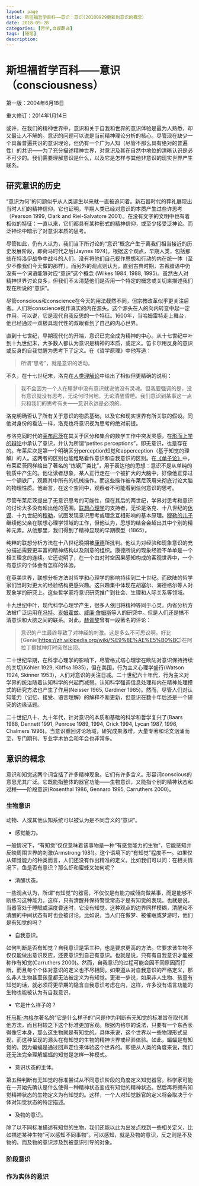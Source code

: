 ```yaml
---
layout: page
title: 斯坦福哲学百科——意识：意识(20180929更新到意识的概念）
date: 2018-09-28
categories: [哲学,自娱翻译]
tags: [随笔]
description: 
---
```


# 斯坦福哲学百科——意识（consciousness）

第一版：2004年6月18日

重大修订：2014年1月14日

或许，在我们的精神世界中，意识和关于自我和世界的意识体验是最为人熟悉，却又最让人不解的。意识的问题可以说是当前精神理论分析的核心。尽管现在缺少一个具备普遍共识的意识理论，但仍有一个广为人知（尽管不那么具有绝对的普遍性）的共识——为了充分描述精神世界，对意识及其在自然中地位的清晰认识是必不可少的。我们需要理解意识是什么，以及它是怎样与其他非意识的现实世界产生联系。

## 研究意识的历史

“意识为何”的问题似乎从人类诞生以来就一直被追问着。新石器时代的葬礼展现出当时人们的精神信仰。它也证明，早期人类已经对意识的本质产生过些许思考（Pearson 1999, Clark and Riel-Salvatore 2001）。在没有文字的文明中也有着相似的特征：一直以来，它们都具有某种形式的精神信仰，或至少接受泛神论。而泛神论中暗示了对意识本质的思考。

尽管如此，仍有人认为，我们当下所讨论的“意识”概念产生于离我们相当接近的历史发展阶段，即荷马时代之后(Jaynes 1974)。根据这个观点，早期人类，包括那些在特洛伊战争中战斗的人们，没有将他们自己视作思想和行动的内在统一体（至少不像我们今天做的那样）。而另外的观点则认为，直到古典时期，古希腊语中仍没有一个词语能够对应“意识”这个概念 (Wilkes 1984, 1988, 1995)。虽然古人对精神世界讨论良多，但我们不太清楚他们是否用一个特定的概念或关切来描述我们现在所说的“意识”。

尽管conscious和conscience在今天的用法截然不同，但宗教改革似乎更关注后者。人们将conscience视作真实的内在源头。这个源头在人的向内转变中起一定作用。可以说，它是现代自我反思的一个特征。1600年，当哈姆雷特走上舞台，他已经通过一双极具现代性的双眼看到了自己的内心世界。

直到十七世纪，早期现代化的开端，意识已完全成为精神的中心。从十七世纪中叶到十九世纪末，大多数人都认为意识是精神的本质，或定义。笛卡尔用反身的意识或反身的自我觉醒为思考下了定义。在《哲学原理》中他写道：

>所谓“思考”，就是意识的活动。


不久，在十七世纪末，洛克在[人类理解论](https://zh.wikipedia.org/wiki/%E4%BA%BA%E9%A1%9E%E7%90%86%E8%A7%A3%E8%AB%96)中给出了相似但更精确的说明：

>我不会因为一个人在睡梦中没有意识就说他没有灵魂。但我要强调的是，没有意识就没有思考，无论何时何地，无论清醒昏睡。我们意识到某事这一点只和我们的思考有关——意识永远是必须的。

洛克明确否认了所有关于意识的物质基础，以及它和现实世界有所关联的假设。同他对身份的看法一样，洛克也将意识视为思考的绝对前提。

与洛克同时代的[莱布尼茨](https://zh.wikipedia.org/wiki/%E6%88%88%E7%89%B9%E5%BC%97%E9%87%8C%E5%BE%B7%C2%B7%E8%8E%B1%E5%B8%83%E5%B0%BC%E8%8C%A8)在其关于区分和集合的数学工作中突发灵感，在[形而上学的辩论](https://en.wikipedia.org/wiki/Discourse_on_Metaphysics)中承认了意识，并认为所谓“petites perceptions”，即无意识，也是存在的。布莱尼次是第一个明确区分perception知觉和apperception（基于知觉的理解）的人。这两者的区别也能粗略看作意识和自我意识的区别。在[《单子论》](https://zh.wikipedia.org/wiki/單子論)中，布莱尼茨同样给出了著名的“炼钢厂类比”，用于表达他的思想：意识不是从单纯的物质中产生的。他让读者想象，某人正行走在一个被扩大的大脑中，好像他正穿过一个钢铁厂，观察其中所有的机械操作。而这些操作被布莱尼茨用来彻底讨论大脑的物理性质。他断言，在这个空间中，观察者不可能看到任何意识的思考。

尽管布莱尼茨提出了无意识思考的可能性，但在其后的两世纪，学界对思考和意识的讨论大多没有超出他的范围。[联想心理学](https://zh.wikipedia.org/wiki/%E8%81%AF%E6%83%B3)的支持者，无论是洛克、十八世纪的[休谟](https://zh.wikipedia.org/wiki/%E5%A4%A7%E5%8D%AB%C2%B7%E4%BC%91%E8%B0%9F)、十九世纪的[穆勒](https://zh.wikipedia.org/wiki/%E8%A9%B9%E5%A7%86%E6%96%AF%C2%B7%E7%A9%86%E5%8B%92)，试图发现意识思考或理念互相影响的基本原理。[穆勒的儿子](https://zh.wikipedia.org/wiki/%E7%BA%A6%E7%BF%B0%C2%B7%E6%96%AF%E5%9B%BE%E5%B0%94%E7%89%B9%C2%B7%E5%AF%86%E5%B0%94)继续他父亲在联想心理学领域的工作，但他认为，思想的结合会超出其中个别的精神元素。从他那里，我们得到了精神显现的早期模型（1865）。

纯粹的联想分析方法在十八世纪晚期被[康德](https://zh.wikipedia.org/wiki/%E4%BC%8A%E6%9B%BC%E5%8A%AA%E5%B0%94%C2%B7%E5%BA%B7%E5%BE%B7)所批判。他认为对经验和现象意识的充分描述需要更丰富的精神结构以及刻意的组织。康德所说的现象经验不单单是一个相关理念的连续。它还说明了，在一个由对时空因果感知构成的客观世界中，一个有意识的个体会有怎样的体验。

在英美世界，联想分析方法对哲学和心理学的影响持续到二十世纪。而欧陆的哲学家们当时对更大的经验结构更感兴趣。这兴趣集中体现在胡塞尔、海德格尔等人对现象学的研究上。这些哲学家将意识研究推广到社会、生理和人际关系等领域。

十九世纪中叶，现代科学心理学产生，很多人依旧将精神等同于心灵。内省分析方法被广泛运用在[冯特](https://zh.wikipedia.org/wiki/%E5%A8%81%E5%BB%89%C2%B7%E5%86%AF%E7%89%B9)、[亥姆霍兹](https://zh.wikipedia.org/wiki/%E8%B5%AB%E5%B0%94%E6%9B%BC%C2%B7%E5%86%AF%C2%B7%E4%BA%A5%E5%A7%86%E9%9C%8D%E5%85%B9)、[威廉·詹姆斯](https://zh.wikipedia.org/wiki/%E5%A8%81%E5%BB%89%C2%B7%E8%A9%B9%E5%A7%86%E5%A3%AB)等人的研究中。但是人们还是搞不清意识和大脑之间的联系。对此，[赫胥黎](https://zh.wikipedia.org/wiki/%E6%89%98%E9%A9%AC%E6%96%AF%C2%B7%E4%BA%A8%E5%88%A9%C2%B7%E8%B5%AB%E8%83%A5%E9%BB%8E)曾有一段著名的评论：

>意识的产生最终导致了对神经的刺激。这是多么不可思议啊。好比[Genie]https://zh.wikipedia.org/wiki/%E9%8E%AE%E5%B0%BC)在阿拉丁擦拭神灯时突然出现。


二十世纪早期，在科学心理学的影响下，尽管格式塔心理学在欧陆对意识保持持续的关切(Köhler 1929, Köffka 1935)，但在美国，行为主义心理学盛行(Watson 1924, Skinner 1953)，人们对意识的关注日减。二十世纪六十年代，行为主义对学界的统治随着认知科学的兴起而减弱。认知科学强调信息处理和内在精神处理模式的研究方法也产生了作用(Neisser 1965, Gardiner 1985)。然而，尽管人们对认知能力（记忆、接受、语言理解）的解释不断更新，但意识在数十年后还是一个研究的边缘话题。


二十世纪八十、九十年代，针对意识的本质和基础的科学和哲学复兴了(Baars 1988, Dennett 1991, Penrose 1989, 1994, Crick 1994, Lycan 1987, 1996, Chalmers 1996)。当意识重回讨论场域，研究成果激增，大量专著和论文汹涌而至，专门期刊、专业学术协会和年会也非常多。

## 意识的概念

意识和知觉这两个词含括了许多精神现象。它们有许多含义。形容词conscious的意思尤其广泛。它既能指整体的器官功能——生物意识，又能指个别的精神状态和过程——阶段意识(Rosenthal 1986, Gennaro 1995, Carruthers 2000)。

### 生物意识

动物、人或其他认知系统可以被认为是不同含义的“意识”。

- 感觉能力。

一般情况下，“有知觉”仅仅意味着该事物是一种“有感觉能力的生物”，它能感知并反映周围世界的刺激(Armstrong 1981)。这个语境下的“有知觉”程度不一。如果仅从知觉能力的种类而言，人们还没有作出精准的定义。比如我们可以问：在相关情况下，鱼是否有意识？那么虾和蜜蜂又如何呢？

- 清醒状态。

一些观点认为，所谓“有知觉”的器官，不仅仅是有能力或倾向做某事，而是能够不断练习这种能力。这样，只有清醒并保持警觉常态才是有知觉的表现。也就是说，当器官处于睡眠或深度昏迷时，它没有知觉。这种观点的边界同样模糊，清醒和不清醒的中间状态有时也会被讨论。比如说，当人们在做梦、被催眠或梦游时，他们是有知觉的吗？

- 自我意识。

如何判断是否有知觉？自我意识是第三种，也是要求更高的方法。它要求该生物不仅仅能做出意识反应，还要意识到自己有意识。也就是说，只有有自我意识才能被称作有知觉(Carruthers 2000)。然而，自我意识的过程可能会因不同原因而打断，而且每个个体对意识的定义也不尽相同。如果遵从对自我意识的严格定义，那么非人生物甚至孩童都无法被定义为有知觉。更进一步说，如果非人生物、孩童有知觉的话，就必须将更早期的隐含自我意识考虑在内，这样，许多没有语言功能的生物也能被认为有自我意识。

- 它是什么样子的？

[托马斯·内格尔](https://zh.wikipedia.org/wiki/%E6%B9%AF%E7%91%AA%E6%96%AF%C2%B7%E5%85%A7%E6%A0%BC%E7%88%BE)著名的“它是什么样子的”问题作为判断有无知觉的标准旨在取代其他方法，而且相较之下这个标准更加客观。根据内格尔的说法，只要有一个东西长得像它本身，那么这生物就是有知觉的。具体来说，这个世界以一些物理形式呈现，而这种呈现的源头在有知觉的生物的精神世界或经验体验。如此，蝙蝠是有知觉的。因为蝙蝠是通过回声定位来体验这个世界的。即便从人类的角度来说，我们还无法完全理解蝙蝠的知觉是怎样一种模式。

- 意识状态的主体。

第五种判断有无知觉的标准尝试从不同意识阶段的角度定义知觉器官。科学家可能在一开始先确认是什么使得一种精神状态变成有知觉的精神状态。然后再将拥有知觉精神状态的生物定义为有知觉的。这样，一个人对知觉器官的定义将会取决于个体对知觉状态的特定描述。

- 及物的意识。

除了以不同标准描述有知觉的生物，我们还能以此为出发点找到一些相关定义，比如描述某种生物“可以感知不同事物”。可以感知，就是及物的意识，反之则是不及物的。而及物的意识涉及到被意识引导的对象。



### 阶段意识

### 作为实体的意识


